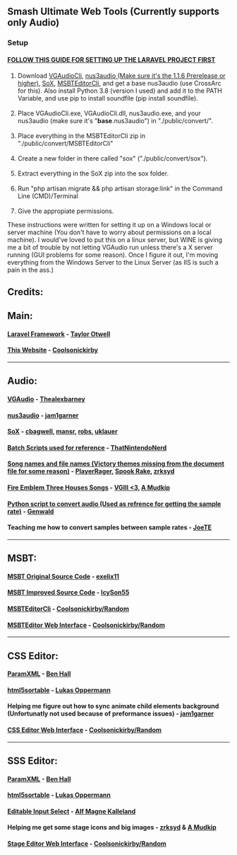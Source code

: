 <h2>Smash Ultimate Web Tools (Currently supports only Audio)</h2>

<h3><strong>Setup</strong></h3>

<h4><strong><a href="https://devmarketer.io/learn/setup-laravel-project-cloned-github-com/">FOLLOW THIS GUIDE FOR SETTING UP THE LARAVEL PROJECT FIRST</a></strong></h4>

<ol>
    <li>Download <a href="https://github.com/Thealexbarney/VGAudio/releases">VGAudioCli</a>, <a
            href="https://github.com/jam1garner/nus3audio-rs/releases/tag/1.1.6-prerelease">nus3audio (Make sure it's the 1.1.6 Prerelease or higher)</a>, <a
            href="http://sox.sourceforge.net/">SoX</a>, <a href="https://github.com/Coolsonickirby/MSBTEditorCli/releases">MSBTEditorCli</a>, and get a base nus3audio (use CrossArc for this). Also install Python 3.8 (version I used) and add it to the PATH Variable, and use pip to install soundfile (pip install soundfile).</li>
    <br>
    <li>Place VGAudioCli.exe, VGAudioCli.dll, nus3audio.exe, and your nus3audio (make sure it's
        "<strong>base</strong>.nus3audio") in "./public/convert/".</li>
    <br>
    <li>Place everything in the MSBTEditorCli zip in "./public/convert/MSBTEditorCli"</li>
    <br>
    <li>Create a new folder in there called "sox" ("./public/convert/sox").</li>
    <br>
    <li> Extract everything in the SoX zip into the sox folder.</li>
    <br>
    <li>Run "php artisan migrate && php artisan storage:link" in the Command Line (CMD)/Terminal</li>
    <br>
    <li>Give the appropiate permissions.</li>
</ol>

<p>
    These instructions were written for setting it up on a Windows local or server machine (You don't have to worry
    about permissions on a local machine). I would've loved to put this on a linux server, but WINE is giving me a bit
    of trouble by not letting VGAudio run unless there's a X server running (GUI problems for some reason). Once I
    figure it out, I'm moving everything from the Windows Server to the Linux Server (as IIS is such a pain in the ass.)
</p>

<h2><strong>Credits:</strong></h2>
<h2>Main:</h2>
<h4>
    <a href="https://github.com/laravel/laravel">Laravel Framework</a> - <a href="https://github.com/taylorotwell">Taylor Otwell</a>
</h4>
<h4>
    <a href="{{Request::root()}}">This Website</a> - <a href="https://github.com/coolsonickirby/">Coolsonickirby</a>
</h4>
<hr>
<h2>Audio:</h2>
<h4>
<a href="https://github.com/Thealexbarney/VGAudio">VGAudio</a> - <a href="https://github.com/Thealexbarney/">Thealexbarney</a>
</h4>
<h4>
<a href="https://github.com/jam1garner/nus3audio-rs">nus3audio</a> - <a href="https://github.com/jam1garner/">jam1garner</a>
</h4>
<h4>
<a href="http://sox.sourceforge.net/">SoX</a> - <a href="https://sourceforge.net/u/cbagwell/">cbagwell</a>, <a href="https://sourceforge.net/u/mansr/profile/">mansr</a>, <a href="https://sourceforge.net/u/robs/profile/">robs</a>,
<a href="https://sourceforge.net/u/uklauer/profile/">
    uklauer
</a>
</h4>
<h4>
<a href="https://cdn.discordapp.com/attachments/516449848057135124/653439158144073729/nus3audio.bat">Batch
    Scripts used for reference</a> - <a href="https://github.com/thatnintendonerd/">ThatNintendoNerd</a>
</h4>
<h4>
<a href="https://docs.google.com/document/d/13nnPPQK46HE1c30LlcVj8Nrfdxjx1t1vH0cWMJqaSVA/">Song
    names and
    file names (Victory themes missing from the document file for some reason)</a> - <a href="https://gamebanana.com/members/1507074">PlayerRager</a>, <a href="https://www.youtube.com/channel/UCaMTWkuqc_W1D5CIPN7DEiw">Spook Rake</a>,
<a href="https://gamebanana.com/members/1537331">zrksyd</a>
</h4>

<h4>
<a href="https://docs.google.com/document/d/1MSzUOeCxIyCpBRZBuko2wXg84exVt8VM9be0i7eAOcE/edit?usp=sharing">Fire
    Emblem Three Houses Songs</a> - <a href="https://gamebanana.com/members/1480709">VGIII
    &lt;3</a>, <a href="https://gamebanana.com/members/1707207">A Mudkip</a>
</h4>

<h4>
<a href="https://cdn.discordapp.com/attachments/516449848057135124/662099184584753152/smashAudio.zip">Python
    script
    to convert audio (Used as refrence for getting the sample rate)</a> -
<a href="https://github.com/Genwald">Genwald</a>
</h4>

<h4>
Teaching me how to convert samples between sample rates - <a href="https://gamebanana.com/members/1480857">JoeTE</a>
</h4>
<hr>
<h2>MSBT:</h2>
<h4><a href="https://github.com/exelix11/3DLandMSBTeditor">MSBT Original Source Code</a> - <a href="https://github.com/exelix11/">exelix11</a></h4>
<h4><a href="https://github.com/IcySon55/3DLandMSBTeditor">MSBT Improved Source Code</a> - <a href="https://github.com/IcySon55/IcySon55">IcySon55</a></h4>
<h4><a href="https://github.com/Coolsonickirby/MSBTEditorCli">MSBTEditorCli</a> - <a href="https://github.com/Coolsonickirby/">Coolsonickirby/Random</a></h4>
<h4><a href="http://smashultimatetools.com/msbt">MSBTEditor Web Interface</a> - <a href="https://github.com/Coolsonickirby/">Coolsonickirby/Random</a></h4>
<hr>
<h2>CSS Editor:</h2>
<h4><a href="https://github.com/BenHall-7/paracobNET">ParamXML</a> - <a href="https://github.com/BenHall-7">Ben Hall</a></h4>
<h4><a href="https://github.com/lukasoppermann/html5sortable">html5sortable</a> - <a href="https://github.com/lukasoppermann">Lukas Oppermann</a></h4>
<h4>Helping me figure out how to sync animate child elements background (Unfortunatly not used because of preformance issues)</a> - <a href="https://github.com/jam1garner/">jam1garner</a></h4>
<h4><a href="http://smashultimatetools.com/prc/Chara">CSS Editor Web Interface</a> - <a href="https://github.com/Coolsonickirby/">Coolsonickirby/Random</a></h4>
<hr>
<h2>SSS Editor:</h2>
<h4><a href="https://github.com/BenHall-7/paracobNET">ParamXML</a> - <a href="https://github.com/BenHall-7">Ben Hall</a></h4>
<h4><a href="https://github.com/lukasoppermann/html5sortable">html5sortable</a> - <a href="https://github.com/lukasoppermann">Lukas Oppermann</a></h4>
<h4><a href="http://www.dhtmlgoodies.com/scripts/form_widget_editable_select/form_widget_editable_select.html">Editable Input Select</a> - <a href="http://www.dhtmlgoodies.com/">Alf Magne Kalleland</a></h4>
<h4>Helping me get some stage icons and big images -  <a href="https://gamebanana.com/members/1537331">zrksyd</a> & <a href="https://gamebanana.com/members/1707207">A Mudkip</a></h4>
<h4><a href="http://smashultimatetools.com/prc/Stage">Stage Editor Web Interface</a> - <a href="https://github.com/Coolsonickirby/">Coolsonickirby/Random</a></h4>
